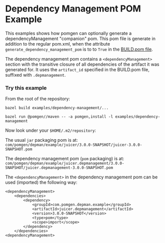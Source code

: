 # Dependency Management POM Example

This examples shows how pomgen can optionally generate a dependencyManagement "companion" pom. This pom file is generate in addition to the regular pom.xml, when the attribute `generate_dependency_management_pom` is to to `True` in the [BUILD.pom file](juicer/MVN-INF/BUILD.pom).

The dependency management pom contains a `<dependencyManagement>` section with the transitive closure of all dependencies of the artifact it was generated for. It uses the `artifact_id` specified in the BUILD.pom file, suffixed with `.depmanagement`.

### Try this example

From the root of the repository:

```
bazel build examples/dependency-management/...
```

```
bazel run @pomgen//maven -- -a pomgen,install -l examples/dependency-management
```

Now look under your `$HOME/.m2/repository`:

The usual `jar` packaging pom is at:
`com/pomgen/depman/example/juicer/3.0.0-SNAPSHOT/juicer-3.0.0-SNAPSHOT.pom`

The dependency management pom (`pom` packaging) is at:
`com/pomgen/depman/example/juicer.depmanagement/3.0.0-SNAPSHOT/juicer.depmanagement-3.0.0-SNAPSHOT.pom`


The `<dependencyManagement>` in the dependency management pom can be used (imported) the following way:

```
<dependencyManagement>
    <dependencies>
        <dependency>
            <groupId>com.pomgen.depman.example</groupId>
            <artifactId>juicer.depmanagement</artifactId>
            <version>3.0.0-SNAPSHOT</version>
            <type>pom</type>
            <scope>import</scope>
        </dependency>
    </dependencies>
<dependencyManagement>
```
